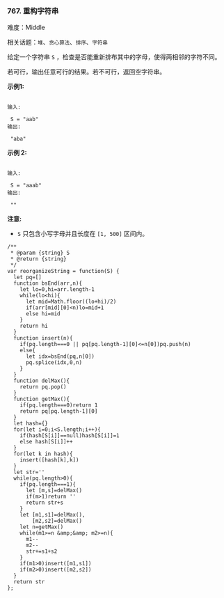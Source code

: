 ### 767. 重构字符串

难度：Middle

相关话题：`堆`、`贪心算法`、`排序`、`字符串`

给定一个字符串 `S` ，检查是否能重新排布其中的字母，使得两相邻的字符不同。



若可行，输出任意可行的结果。若不可行，返回空字符串。



**示例1:** 





```

输入:

 S = "aab"
输出:

 "aba"

```


**示例 2:** 





```

输入:

 S = "aaab"
输出:

 ""

```


**注意:** 




* `S`  只包含小写字母并且长度在 `[1, 500]` 区间内。






```
/**
 * @param {string} S
 * @return {string}
 */
var reorganizeString = function(S) {
  let pq=[]
  function bsEnd(arr,n){
    let lo=0,hi=arr.length-1
    while(lo<hi){
      let mid=Math.floor((lo+hi)/2)
      if(arr[mid][0]<n)lo=mid+1
      else hi=mid
    }
    return hi
  }
  function insert(n){
    if(pq.length===0 || pq[pq.length-1][0]<=n[0])pq.push(n)
    else{
      let idx=bsEnd(pq,n[0])
      pq.splice(idx,0,n)
    }
  }
  function delMax(){
    return pq.pop()
  }
  function getMax(){
    if(pq.length===0)return 1
    return pq[pq.length-1][0]
  }
  let hash={}
  for(let i=0;i<S.length;i++){
    if(hash[S[i]]==null)hash[S[i]]=1
    else hash[S[i]]++
  }
  for(let k in hash){
    insert([hash[k],k])
  }
  let str=''
  while(pq.length>0){
    if(pq.length===1){
      let [m,s]=delMax()
      if(m>1)return ''
      return str+s
    }
    let [m1,s1]=delMax(),
        [m2,s2]=delMax()
    let n=getMax()
    while(m1>=n &amp;&amp; m2>=n){
      m1--
      m2--
      str+=s1+s2
    }
    if(m1>0)insert([m1,s1])
    if(m2>0)insert([m2,s2])
  }
  return str
};



```

